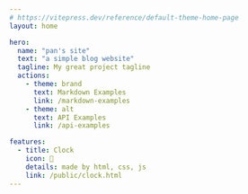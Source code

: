 ```yaml
---
# https://vitepress.dev/reference/default-theme-home-page
layout: home

hero:
  name: "pan's site"
  text: "a simple blog website"
  tagline: My great project tagline
  actions:
    - theme: brand
      text: Markdown Examples
      link: /markdown-examples
    - theme: alt
      text: API Examples
      link: /api-examples

features:
  - title: Clock
    icon: 🧭
    details: made by html, css, js
    link: /public/clock.html
---
```


